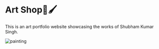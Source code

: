 # Art Shop🎨🖌️

This is an art portfolio website showcasing the works of Shubham Kumar Singh.

![painting](bghome.jpg)
